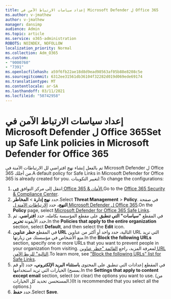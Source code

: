 ```yaml
---
title: إعداد سياسات الارتباط الآمن في Microsoft Defender ل Office 365
ms.author: v-jmathew
author: v-jmathew
manager: dansimp
audience: Admin
ms.topic: article
ms.service: o365-administration
ROBOTS: NOINDEX, NOFOLLOW
localization_priority: Normal
ms.collection: Adm_O365
ms.custom:
- "9000760"
- "7391"
ms.openlocfilehash: a59f6fb22ae18d8d9ead98563af05b88e8208c5e
ms.sourcegitcommit: 6312ee31561db36104f32282d019d069ede69174
ms.translationtype: MT
ms.contentlocale: ar-SA
ms.lasthandoff: 03/11/2021
ms.locfileid: "50742958"
---
```

# <a name="set-up-safe-link-policies-in-microsoft-defender-for-office-365"></a><span data-ttu-id="2a01c-102">إعداد سياسات الارتباط الآمن في Microsoft Defender ل Office 365</span><span class="sxs-lookup"><span data-stu-id="2a01c-102">Set up Safe Link policies in Microsoft Defender for Office 365</span></span>

<span data-ttu-id="2a01c-103">تم بالفعل إنشاء نهج افتراضي لل الارتباطات الآمنة في Microsoft Defender ل Office 365 من أجلك.</span><span class="sxs-lookup"><span data-stu-id="2a01c-103">A default policy for Safe Links in Microsoft Defender for Office 365 is already created for you.</span></span> <span data-ttu-id="2a01c-104">لتغيير التكوينات:</span><span class="sxs-lookup"><span data-stu-id="2a01c-104">To change the configurations:</span></span>

1. <span data-ttu-id="2a01c-105">انتقل إلى مركز التوافق [في Office 365 & الأمان.](https://go.microsoft.com/fwlink/p/?linkid=2077143)</span><span class="sxs-lookup"><span data-stu-id="2a01c-105">Go to the [Office 365 Security & Compliance Center](https://go.microsoft.com/fwlink/p/?linkid=2077143).</span></span>
2. <span data-ttu-id="2a01c-106">حدد **نهج إدارة**  >  **المخاطر**.</span><span class="sxs-lookup"><span data-stu-id="2a01c-106">Select **Threat Management** > **Policy**.</span></span> <span data-ttu-id="2a01c-107">في صفحة **النهج،** حدد [الارتباطات الآمنة ل Microsoft Defender ل Office 365](https://go.microsoft.com/fwlink/?linkid=2101058).</span><span class="sxs-lookup"><span data-stu-id="2a01c-107">On the **Policy** page, select [Microsoft Defender for Office 365 Safe Links](https://go.microsoft.com/fwlink/?linkid=2101058).</span></span>
3. <span data-ttu-id="2a01c-108">في المقطع **"سياسات" التي تنطبق** على مقطع المؤسسة بكامله، حدد **افتراضي**، ثم حدد الأيقونة **تحرير.**</span><span class="sxs-lookup"><span data-stu-id="2a01c-108">In the **Policies that apply to the entire organization** section, select **Default**, and then select the **Edit** icon.</span></span>
4. <span data-ttu-id="2a01c-109">في المقطع **حظر عناوين URL** التالية، حدد واحد أو أكثر من عناوين URL التي تريد منع الأشخاص في مؤسستك من زيارتها.</span><span class="sxs-lookup"><span data-stu-id="2a01c-109">In the **Block the following URLs** section, specify one or more URLs that you want to prevent people in your organization from visiting.</span></span> <span data-ttu-id="2a01c-110">لمعرفة المزيد، راجع [القائمة "حظر عناوين URL التالية" للربط الآمن](https://go.microsoft.com/fwlink/?linkid=2092123).</span><span class="sxs-lookup"><span data-stu-id="2a01c-110">To learn more, see ["Block the following URLs" list for Safe Links](https://go.microsoft.com/fwlink/?linkid=2092123).</span></span>
5. <span data-ttu-id="2a01c-111">في المقطع إعدادات التي تنطبق على المحتوى **باستثناء البريد الإلكتروني،** حدد (أو قم بمسح) الخيارات التي تريد استخدامها.</span><span class="sxs-lookup"><span data-stu-id="2a01c-111">In the **Settings that apply to content except email** section, select (or clear) the options you want to use.</span></span> <span data-ttu-id="2a01c-112">(من المستحسن تحديد كل الخيارات.)</span><span class="sxs-lookup"><span data-stu-id="2a01c-112">(It is recommended that you select all the options.)</span></span>
6. <span data-ttu-id="2a01c-113">حدد **حفظ**.</span><span class="sxs-lookup"><span data-stu-id="2a01c-113">Select **Save**.</span></span>
